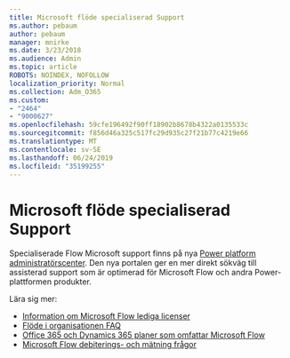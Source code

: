 ```yaml
---
title: Microsoft flöde specialiserad Support
ms.author: pebaum
author: pebaum
manager: mnirke
ms.date: 3/23/2018
ms.audience: Admin
ms.topic: article
ROBOTS: NOINDEX, NOFOLLOW
localization_priority: Normal
ms.collection: Adm_O365
ms.custom:
- "2464"
- "9000627"
ms.openlocfilehash: 59cfe196492f90ff18902b8678b4322a0135533c
ms.sourcegitcommit: f856d46a325c517fc29d935c27f21b77c4219e66
ms.translationtype: MT
ms.contentlocale: sv-SE
ms.lasthandoff: 06/24/2019
ms.locfileid: "35199255"
---
```

# <a name="microsoft-flow-specialized-support"></a>Microsoft flöde specialiserad Support

Specialiserade Flow Microsoft support finns på nya [Power platform administratörscenter](https://aka.ms/flowadminsupport). Den nya portalen ger en mer direkt sökväg till assisterad support som är optimerad för Microsoft Flow och andra Power-plattformen produkter.

Lära sig mer:
- [Information om Microsoft Flow lediga licenser](https://go.microsoft.com/fwlink/?linkid=2095610)
- [Flöde i organisationen FAQ](https://go.microsoft.com/fwlink/?linkid=2072608)
- [Office 365 och Dynamics 365 planer som omfattar Microsoft Flow](https://go.microsoft.com/fwlink/?linkid=2072406)
- [Microsoft Flow debiterings- och mätning frågor](https://go.microsoft.com/fwlink/?linkid=2072612)